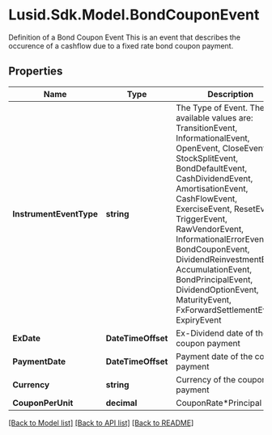 # Lusid.Sdk.Model.BondCouponEvent
Definition of a Bond Coupon Event  This is an event that describes the occurence of a cashflow due to a fixed rate bond coupon payment.

## Properties

Name | Type | Description | Notes
------------ | ------------- | ------------- | -------------
**InstrumentEventType** | **string** | The Type of Event. The available values are: TransitionEvent, InformationalEvent, OpenEvent, CloseEvent, StockSplitEvent, BondDefaultEvent, CashDividendEvent, AmortisationEvent, CashFlowEvent, ExerciseEvent, ResetEvent, TriggerEvent, RawVendorEvent, InformationalErrorEvent, BondCouponEvent, DividendReinvestmentEvent, AccumulationEvent, BondPrincipalEvent, DividendOptionEvent, MaturityEvent, FxForwardSettlementEvent, ExpiryEvent | 
**ExDate** | **DateTimeOffset** | Ex-Dividend date of the coupon payment | 
**PaymentDate** | **DateTimeOffset** | Payment date of the coupon payment | 
**Currency** | **string** | Currency of the coupon payment | 
**CouponPerUnit** | **decimal** | CouponRate*Principal | 

[[Back to Model list]](../README.md#documentation-for-models) [[Back to API list]](../README.md#documentation-for-api-endpoints) [[Back to README]](../README.md)

